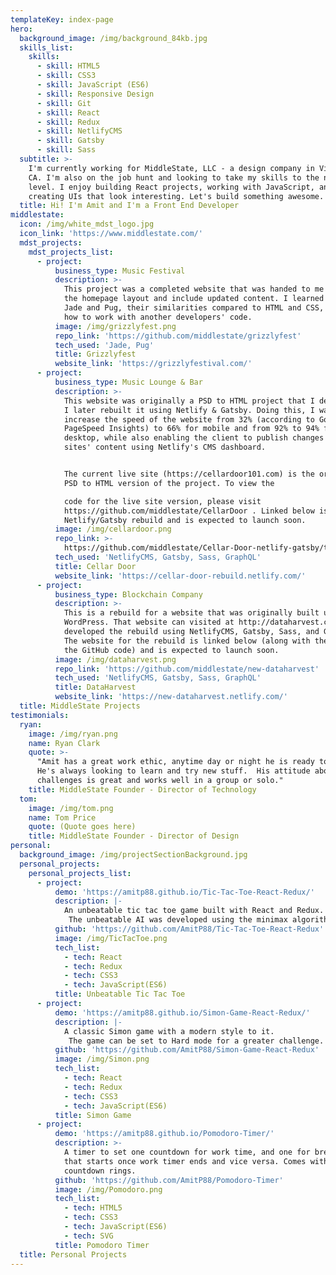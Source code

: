 ```yaml
---
templateKey: index-page
hero:
  background_image: /img/background_84kb.jpg
  skills_list:
    skills:
      - skill: HTML5
      - skill: CSS3
      - skill: JavaScript (ES6)
      - skill: Responsive Design
      - skill: Git
      - skill: React
      - skill: Redux
      - skill: NetlifyCMS
      - skill: Gatsby
      - skill: Sass
  subtitle: >-
    I'm currently working for MiddleState, LLC - a design company in Visalia,
    CA. I'm also on the job hunt and looking to take my skills to the next
    level. I enjoy building React projects, working with JavaScript, and
    creating UIs that look interesting. Let's build something awesome.  
  title: Hi! I'm Amit and I'm a Front End Developer
middlestate:
  icon: /img/white_mdst_logo.jpg
  icon_link: 'https://www.middlestate.com/'
  mdst_projects:
    mdst_projects_list:
      - project:
          business_type: Music Festival
          description: >-
            This project was a completed website that was handed to me to revamp
            the homepage layout and include updated content. I learned about
            Jade and Pug, their similarities compared to HTML and CSS, and also
            how to work with another developers' code.
          image: /img/grizzlyfest.png
          repo_link: 'https://github.com/middlestate/grizzlyfest'
          tech_used: 'Jade, Pug'
          title: Grizzlyfest
          website_link: 'https://grizzlyfestival.com/'
      - project:
          business_type: Music Lounge & Bar
          description: >-
            This website was originally a PSD to HTML project that I developed.
            I later rebuilt it using Netlify & Gatsby. Doing this, I was able to
            increase the speed of the website from 32% (according to Google
            PageSpeed Insights) to 66% for mobile and from 92% to 94% for
            desktop, while also enabling the client to publish changes to the
            sites' content using Netlify's CMS dashboard.


            The current live site (https://cellardoor101.com) is the original
            PSD to HTML version of the project. To view the

            code for the live site version, please visit
            https://github.com/middlestate/CellarDoor . Linked below is the
            Netlify/Gatsby rebuild and is expected to launch soon.
          image: /img/cellardoor.png
          repo_link: >-
            https://github.com/middlestate/Cellar-Door-netlify-gatsby/tree/the-doors
          tech_used: 'NetlifyCMS, Gatsby, Sass, GraphQL'
          title: Cellar Door
          website_link: 'https://cellar-door-rebuild.netlify.com/'
      - project:
          business_type: Blockchain Company
          description: >-
            This is a rebuild for a website that was originally built using
            WordPress. That website can visited at http://dataharvest.co/.  I
            developed the rebuild using NetlifyCMS, Gatsby, Sass, and GraphQL.
            The website for the rebuild is linked below (along with the link to
            the GitHub code) and is expected to launch soon.
          image: /img/dataharvest.png
          repo_link: 'https://github.com/middlestate/new-dataharvest'
          tech_used: 'NetlifyCMS, Gatsby, Sass, GraphQL'
          title: DataHarvest
          website_link: 'https://new-dataharvest.netlify.com/'
  title: MiddleState Projects
testimonials:
  ryan:
    image: /img/ryan.png
    name: Ryan Clark
    quote: >-
      "Amit has a great work ethic, anytime day or night he is ready to help.
      He's always looking to learn and try new stuff.  His attitude about new
      challenges is great and works well in a group or solo." 
    title: MiddleState Founder - Director of Technology
  tom:
    image: /img/tom.png
    name: Tom Price
    quote: (Quote goes here)
    title: MiddleState Founder - Director of Design
personal:
  background_image: /img/projectSectionBackground.jpg
  personal_projects:
    personal_projects_list:
      - project:
          demo: 'https://amitp88.github.io/Tic-Tac-Toe-React-Redux/'
          description: |-
            An unbeatable tic tac toe game built with React and Redux.
             The unbeatable AI was developed using the minimax algorithm.
          github: 'https://github.com/AmitP88/Tic-Tac-Toe-React-Redux'
          image: /img/TicTacToe.png
          tech_list:
            - tech: React
            - tech: Redux
            - tech: CSS3
            - tech: JavaScript(ES6)
          title: Unbeatable Tic Tac Toe
      - project:
          demo: 'https://amitp88.github.io/Simon-Game-React-Redux/'
          description: |-
            A classic Simon game with a modern style to it.
             The game can be set to Hard mode for a greater challenge.
          github: 'https://github.com/AmitP88/Simon-Game-React-Redux'
          image: /img/Simon.png
          tech_list:
            - tech: React
            - tech: Redux
            - tech: CSS3
            - tech: JavaScript(ES6)
          title: Simon Game
      - project:
          demo: 'https://amitp88.github.io/Pomodoro-Timer/'
          description: >-
            A timer to set one countdown for work time, and one for break time
            that starts once work timer ends and vice versa. Comes with SVG
            countdown rings.
          github: 'https://github.com/AmitP88/Pomodoro-Timer'
          image: /img/Pomodoro.png
          tech_list:
            - tech: HTML5
            - tech: CSS3
            - tech: JavaScript(ES6)
            - tech: SVG
          title: Pomodoro Timer
  title: Personal Projects
---
```


